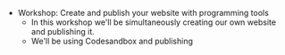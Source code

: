 - Workshop: Create and publish your website with programming tools
	- In this workshop we'll be simultaneously creating our own website and publishing it.
	- We'll be using Codesandbox and publishing